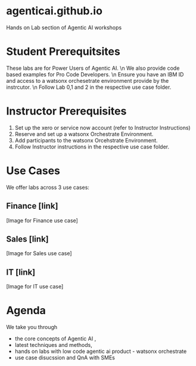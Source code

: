 # agenticai.github.io
Hands on Lab section of Agentic AI workshops

# Student Prerequitsites
These labs are for Power Users of Agentic AI. \n
We also provide code based examples for Pro Code Developers. \n
Ensure you have an IBM ID and access to a watsonx orchesetrate environment provide by the instrcutor. \n
Follow Lab 0,1 and 2 in the respective use case folder. 

# Instructor Prerequisites
1. Set up the xero or service now account (refer to Instructor Instructions)
2. Reserve and set up a watsonx Orchestrate Environment.
3. Add participants to the watsonx Orcehstrate Environment.
4. Follow Instructor instructions in the respective use case folder.

# Use Cases
We offer labs across 3 use cases: 

## Finance [link]
[Image for Finance use case]
## Sales [link]
[Image for Sales use case]
## IT [link]
[Image for IT use case]

# Agenda 
We take you through 
 - the core concepts of Agentic AI ,
 - latest techniques and methods,
 - hands on labs with low code agentic ai product - watsonx orchestrate
 - use case disucssion and QnA with SMEs 
